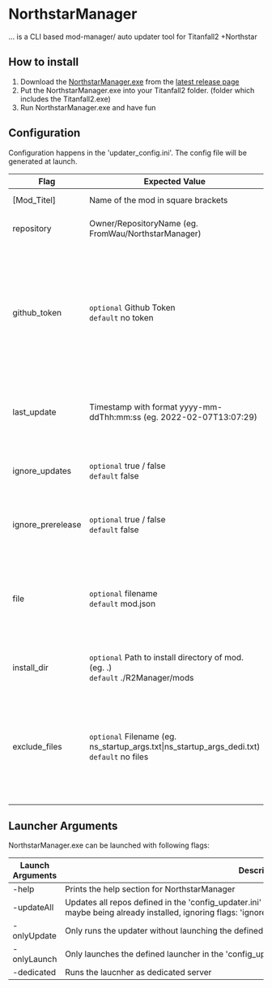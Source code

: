 # NorthstarManager
... is a CLI based mod-manager/ auto updater tool for Titanfall2 +Northstar

## How to install
1. Download the [NorthstarManager.exe](https://github.com/FromWau/NorthstarManager/releases/latest/download/NorthstarManager.exe) from the [latest release page](https://github.com/FromWau/NorthstarManager/releases/latest/)
2. Put the NorthstarManager.exe into your Titanfall2 folder. (folder which includes the Titanfall2.exe)
3. Run NorthstarManager.exe and have fun

## Configuration
Configuration happens in the 'updater_config.ini'. The config file will be generated at launch.

| Flag | Expected Value | Description |
| --- | --- | --- |
| [Mod_Titel] | Name of the mod in square brackets | Defines a mod section. |
| repository | Owner/RepositoryName (eg. FromWau/NorthstarManager) | Declares the repository of the mod. |
| github_token | `optional` Github Token <br> `default` no token | Sets the Token for requests to github. A token is not mandatory but it increases the github rate limit substantially. [Get Github Token](https://github.com/settings/tokens) |
| last_update | Timestamp with format yyyy-mm-ddThh:mm:ss (eg. 2022-02-07T13:07:29) | Defines the Timestamp when repository was updated. |
| ignore_updates | `optional` true / false <br> `default` false | If true the mod with the set flag will not receive updates. |
| ignore_prerelease | `optional` true / false <br> `default` false | If true will ignore releases marked as prerelease. |
| file | `optional` filename <br> `default` mod.json | Sets the filename of the mod. Manager will render mod as corrupted if the file doesn't exist. |
| install_dir | `optional` Path to install directory of mod. (eg. .) <br> `default` ./R2Manager/mods | Defines the install location of the mod. |
| exclude_files | `optional` ​Filename (eg. ns_startup_args.txt\|ns_startup_args_dedi.txt) <br> `default` no files | Files to be excluded from replacing when installing the new version of a mod. Files will be separated by \|. |

## Launcher Arguments
NorthstarManager.exe can be launched with following flags:

| Launch Arguments | Description |
| --- | --- |
| -help | Prints the help section for NorthstarManager |
| -updateAll | Updates all repos defined in the 'config_updater.ini' to the latest release regardless of the latest release maybe being already installed, ignoring flags: 'ignore_updates' |
| -onlyUpdate | Only runs the updater without launching the defined launcher in the 'config_updater.ini' |
| -onlyLaunch | Only launches the defined launcher in the 'config_updater.ini', without updating the repos |
| -dedicated | Runs the laucnher as dedicated server |

